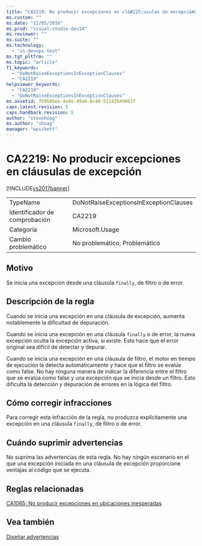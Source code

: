 ```yaml
---
title: "CA2219: No producir excepciones en cl&#225;usulas de excepci&#243;n | Microsoft Docs"
ms.custom: ""
ms.date: "12/05/2016"
ms.prod: "visual-studio-dev14"
ms.reviewer: ""
ms.suite: ""
ms.technology: 
  - "vs-devops-test"
ms.tgt_pltfrm: ""
ms.topic: "article"
f1_keywords: 
  - "DoNotRaiseExceptionsInExceptionClauses"
  - "CA2219"
helpviewer_keywords: 
  - "CA2219"
  - "DoNotRaiseExceptionsInExceptionClauses"
ms.assetid: 7b9b0bee-4e8e-49a4-8c40-52142b49061f
caps.latest.revision: 5
caps.handback.revision: 5
author: "stevehoag"
ms.author: "shoag"
manager: "wpickett"
---
```

# CA2219: No producir excepciones en cl&#225;usulas de excepci&#243;n
[!INCLUDE[vs2017banner](../code-quality/includes/vs2017banner.md)]

|||  
|-|-|  
|TypeName|DoNotRaiseExceptionsInExceptionClauses|  
|Identificador de comprobación|CA2219|  
|Categoría|Microsoft.Usage|  
|Cambio problemático|No problemático, Problemático|  
  
## Motivo  
 Se inicia una excepción desde una cláusula `finally`, de filtro o de error.  
  
## Descripción de la regla  
 Cuando se inicia una excepción en una cláusula de excepción, aumenta notablemente la dificultad de depuración.  
  
 Cuando se inicia una excepción en una cláusula `finally` o de error, la nueva excepción oculta la excepción activa, si existe.  Esto hace que el error original sea difícil de detectar y depurar.  
  
 Cuando se inicia una excepción en una cláusula de filtro, el motor en tiempo de ejecución la detecta automáticamente y hace que el filtro se evalúe como false.  No hay ninguna manera de indicar la diferencia entre el filtro que se evalúa como false y una excepción que se inicia desde un filtro.  Esto dificulta la detección y depuración de errores en la lógica del filtro.  
  
## Cómo corregir infracciones  
 Para corregir esta infracción de la regla, no produzca explícitamente una excepción en una cláusula `finally`, de filtro o de error.  
  
## Cuándo suprimir advertencias  
 No suprima las advertencias de esta regla.  No hay ningún escenario en el que una excepción iniciada en una cláusula de excepción proporcione ventajas al código que se ejecuta.  
  
## Reglas relacionadas  
 [CA1065: No producir excepciones en ubicaciones inesperadas](../code-quality/ca1065-do-not-raise-exceptions-in-unexpected-locations.md)  
  
## Vea también  
 [Diseñar advertencias](../code-quality/design-warnings.md)